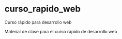 # curso_rapido_web
Curso rápido para desarrollo web

Material de clase para el curso rápido de desarrollo web

